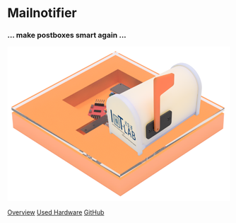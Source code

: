 # Mailnotifier
### ... make postboxes smart again ...
![logo](images/coverimage_small.png)

[Overview](#main)
[Used Hardware](https://iot-lab-minden.github.io/mailnotifier/#/?id=used-hardware)
[GitHub](https://github.com/IoT-Lab-Minden/mailnotifier)
